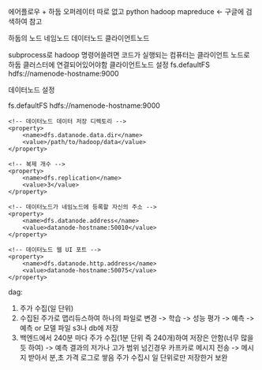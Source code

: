 에어플로우 + 하둡 오퍼레이터 따로 없고
python hadoop mapreduce <- 구글에 검색하여 참고

하둡의 노드
네임노드
데이터노드
클라이언트노드

subprocess로 hadoop 명령어쓸려면
코드가 실행되는 컴퓨터는 클라이언트 노드로 하둡 클러스터에 연결되어있어야함
클라이언트노드 설정
<configuration>
<property>
<name>fs.defaultFS</name>
<value>hdfs://namenode-hostname:9000</value>
</property>
</configuration>

데이터노드 설정
<configuration>

<!-- 네임노드 URL -->
<property>
<name>fs.defaultFS</name>
<value>hdfs://namenode-hostname:9000</value>
</property>

    <!-- 데이터노드 데이터 저장 디렉토리 -->
    <property>
        <name>dfs.datanode.data.dir</name>
        <value>/path/to/hadoop/data</value>
    </property>

    <!-- 복제 개수 -->
    <property>
        <name>dfs.replication</name>
        <value>3</value>
    </property>

    <!-- 데이터노드가 네임노드에 등록할 자신의 주소 -->
    <property>
        <name>dfs.datanode.address</name>
        <value>datanode-hostname:50010</value>
    </property>

    <!-- 데이터노드 웹 UI 포트 -->
    <property>
        <name>dfs.datanode.http.address</name>
        <value>datanode-hostname:50075</value>
    </property>

</configuration>

dag:

1. 주가 수집(일 단위)
2. 수집된 주가로 맵리듀스하여 하나의 파일로 변경 -> 학습 -> 성능 평가 -> 예측 -> 예측 or 모델 파일 s3나 db에 저장
3. 백엔드에서 240분 마다 주가 수집(1분 단위 즉 240개)하여 저장은 안함(너무 많을듯 하여) -> 예측 결과의 저가나 고가 범위 넘긴경우 카프카로 메시지 전송 -> 메시지 받아서 분,초 가격 로그로 쌓음 주가 수집시 일 단위로만 저장한거 보완
